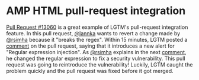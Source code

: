 # AMP HTML pull-request integration

[Pull Request #13060](https://github.com/ampproject/amphtml/pull/13060) is a great example of LGTM's pull-request integration feature. In this pull request, [@lannka](https://github.com/lannka) wants to revert a change made by [@rsimha](https://github.com/rsimha) because it "breaks the regex". Within 15 minutes, LGTM posted a [comment](https://github.com/ampproject/amphtml/pull/13060#issuecomment-360860032) on the pull request, saying that it introduces a new alert for "Regular expression injection". As [@rsimha](https://github.com/rsimha) explains in the next [comment](https://github.com/ampproject/amphtml/pull/13060#issuecomment-360865628), he changed the regular expression to fix a security vulnerability. This pull request was going to reintroduce the vulnerability! Luckily, LGTM caught the problem quickly and the pull request was fixed before it got merged.
